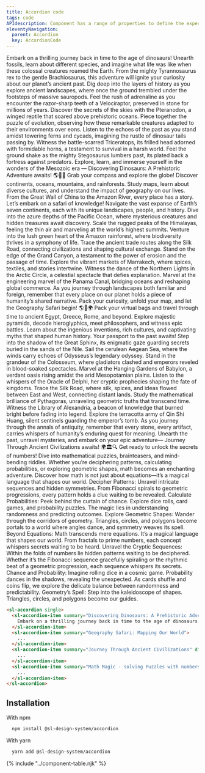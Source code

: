 ```yaml
---
title: Accordion code
tags: code
APIdescription: Component has a range of properties to define the experience in different use cases.
eleventyNavigation:
  parent: Accordion
  key: AccordionCode
---
```

<section>
<div class="ds-example">

<sl-accordion single style="inline-size: 50rem;">
  <sl-accordion-item summary="Discovering Dinosaurs: A Prehistoric Adventure">
    Embark on a thrilling journey back in time to the age of dinosaurs! Unearth fossils, learn about different
    species, and imagine what life was like when these colossal creatures roamed the Earth. From the mighty
    Tyrannosaurus rex to the gentle Brachiosaurus, this adventure will ignite your curiosity about our planet’s
    ancient past. Dig deep into the layers of history as you explore ancient landscapes, where once the ground
    trembled under the footsteps of massive sauropods. Feel the rush of adrenaline as you encounter the
    razor-sharp teeth of a Velociraptor, preserved in stone for millions of years. Discover the secrets of the
    skies with the Pteranodon, a winged reptile that soared above prehistoric oceans. Piece together the puzzle of
    evolution, observing how these remarkable creatures adapted to their environments over eons. Listen to the
    echoes of the past as you stand amidst towering ferns and cycads, imagining the rustle of dinosaur tails
    passing by. Witness the battle-scarred Triceratops, its frilled head adorned with formidable horns, a
    testament to survival in a harsh world. Feel the ground shake as the mighty Stegosaurus lumbers past, its
    plated back a fortress against predators. Explore, learn, and immerse yourself in the wonders of the Mesozoic
    era — Discovering Dinosaurs: A Prehistoric Adventure awaits! 🌎🦕🌿
  </sl-accordion-item>
  <sl-accordion-item summary="Geography Safari: Mapping Our World">
    Grab your compass and explore the globe! Discover continents, oceans, mountains, and rainforests. Study maps,
    learn about diverse cultures, and understand the impact of geography on our lives. From the Great Wall of
    China to the Amazon River, every place has a story. Let’s embark on a safari of knowledge! Navigate the vast
    expanse of Earth’s seven continents, each with its unique landscapes, people, and history. Dive into the azure
    depths of the Pacific Ocean, where mysterious creatures and hidden treasures await discovery. Scale the rugged
    peaks of the Himalayas, feeling the thin air and marveling at the world’s highest summits. Venture into the
    lush green heart of the Amazon rainforest, where biodiversity thrives in a symphony of life. Trace the ancient
    trade routes along the Silk Road, connecting civilizations and shaping cultural exchange. Stand on the edge of
    the Grand Canyon, a testament to the power of erosion and the passage of time. Explore the vibrant markets of
    Marrakech, where spices, textiles, and stories intertwine. Witness the dance of the Northern Lights in the
    Arctic Circle, a celestial spectacle that defies explanation. Marvel at the engineering marvel of the Panama
    Canal, bridging oceans and reshaping global commerce. As you journey through landscapes both familiar and
    foreign, remember that every place on our planet holds a piece of humanity’s shared narrative. Pack your
    curiosity, unfold your map, and let the Geography Safari begin! 🌎🌿🌍
  </sl-accordion-item>
  <sl-accordion-item summary="Journey Through Ancient Civilizations" disabled>
    Pack your virtual bags and travel through time to ancient Egypt, Greece, Rome, and beyond. Explore majestic
    pyramids, decode hieroglyphics, meet philosophers, and witness epic battles. Learn about the ingenious
    inventions, rich cultures, and captivating myths that shaped human history. Your passport to the past awaits!
    Step into the shadow of the Great Sphinx, its enigmatic gaze guarding secrets buried in the sands of the Nile.
    Sail the cerulean Aegean Sea, where the winds carry echoes of Odysseus’s legendary odyssey. Stand in the
    grandeur of the Colosseum, where gladiators clashed and emperors reveled in blood-soaked spectacles. Marvel at
    the Hanging Gardens of Babylon, a verdant oasis rising amidst the arid Mesopotamian plains. Listen to the
    whispers of the Oracle of Delphi, her cryptic prophecies shaping the fate of kingdoms. Trace the Silk Road,
    where silk, spices, and ideas flowed between East and West, connecting distant lands. Study the mathematical
    brilliance of Pythagoras, unraveling geometric truths that transcend time. Witness the Library of Alexandria,
    a beacon of knowledge that burned bright before fading into legend. Explore the terracotta army of Qin Shi
    Huang, silent sentinels guarding the emperor’s tomb. As you journey through the annals of antiquity, remember
    that every stone, every artifact, carries whispers of humanity’s enduring quest for meaning. Unearth the past,
    unravel mysteries, and embark on your epic adventure— Journey Through Ancient Civilizations awaits! 🌍🏛️🔍
  </sl-accordion-item>
  <sl-accordion-item summary="Math Magic - solving Puzzles with numbers">
    Get ready to unlock the secrets of numbers! Dive into mathematical puzzles, brainteasers, and mind-bending
    riddles. Whether you’re deciphering patterns, calculating probabilities, or exploring geometric shapes, math
    becomes an enchanting adventure. Discover how math is not just about equations—it’s a magical language that
    shapes our world. Decipher Patterns: Unravel intricate sequences and hidden symmetries. From Fibonacci spirals
    to geometric progressions, every pattern holds a clue waiting to be revealed. Calculate Probabilities: Peek
    behind the curtain of chance. Explore dice rolls, card games, and probability puzzles. The magic lies in
    understanding randomness and predicting outcomes. Explore Geometric Shapes: Wander through the corridors of
    geometry. Triangles, circles, and polygons become portals to a world where angles dance, and symmetry weaves
    its spell. Beyond Equations: Math transcends mere equations. It’s a magical language that shapes our world.
    From fractals to prime numbers, each concept whispers secrets waiting to be heard. Unravel the Cryptic
    Sequences: Within the folds of numbers lie hidden patterns waiting to be deciphered. Whether it’s the
    Fibonacci sequence gracefully spiraling or the rhythmic beat of a geometric progression, each sequence
    whispers its secrets. Chance and Probability: Imagine rolling dice in a cosmic game. Probability dances in the
    shadows, revealing the unexpected. As cards shuffle and coins flip, we explore the delicate balance between
    randomness and predictability. Geometry’s Spell: Step into the kaleidoscope of shapes. Triangles, circles, and
    polygons become our guides.
  </sl-accordion-item>
</sl-accordion>

</div>

<div class="ds-code">

  ```html
<sl-accordion single>
    <sl-accordion-item summary="Discovering Dinosaurs: A Prehistoric Adventure">
      Embark on a thrilling journey back in time to the age of dinosaurs...
    </sl-accordion-item>
    <sl-accordion-item summary="Geography Safari: Mapping Our World">
      ...
    </sl-accordion-item>
    <sl-accordion-item summary="Journey Through Ancient Civilizations" disabled>
      ...
    </sl-accordion-item>
    <sl-accordion-item summary="Math Magic - solving Puzzles with numbers">
      ...
    </sl-accordion-item>
</sl-accordion>
  ```

</div>
</section>  

<section>

## Installation

With npm

<div class="ds-code">

  ```bash
    npm install @sl-design-system/accordion
  ```

</div>

With yarn

<div class="ds-code">

  ```bash
    yarn add @sl-design-system/accordion
  ```
</div>

</section>

{% include "../component-table.njk" %}